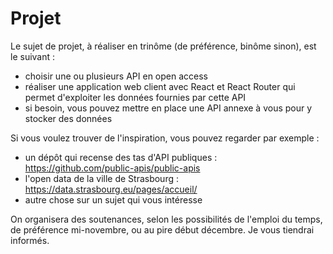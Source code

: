 # Projet

Le sujet de projet, à réaliser en trinôme (de préférence, binôme sinon), est le suivant :

- choisir une ou plusieurs API en open access
- réaliser une application web client avec React et React Router qui permet d'exploiter les données fournies par cette API
- si besoin, vous pouvez mettre en place une API annexe à vous pour y stocker des données

Si vous voulez trouver de l'inspiration, vous pouvez regarder par exemple :

- un dépôt qui recense des tas d'API publiques : <https://github.com/public-apis/public-apis>
- l'open data de la ville de Strasbourg : <https://data.strasbourg.eu/pages/accueil/>
- autre chose sur un sujet qui vous intéresse

On organisera des soutenances, selon les possibilités de l'emploi du temps, de préférence mi-novembre, ou au pire début décembre. Je vous tiendrai informés.